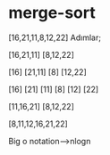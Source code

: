 # merge-sort
[16,21,11,8,12,22] Adımlar;

[16,21,11]    [8,12,22]

[16]  [21,11]   [8]  [12,22]

[16]  [21]  [11]  [8]  [12]  [22]

[11,16,21]    [8,12,22]

[8,11,12,16,21,22]

Big o notation-->nlogn
